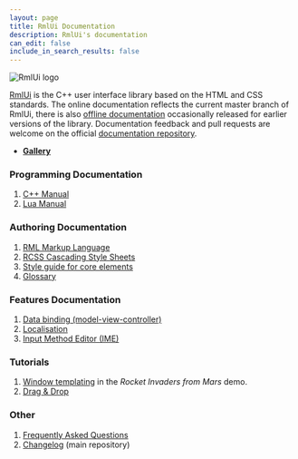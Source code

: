 ```yaml
---
layout: page
title: RmlUi Documentation
description: RmlUi's documentation
can_edit: false
include_in_search_results: false
---
```


![RmlUi logo](assets/rmlui.png)

[RmlUi]({{page.lib_site}}) is the C++ user interface library based on the HTML and CSS standards. The online documentation reflects the current master branch of RmlUi, there is also [offline documentation](https://github.com/mikke89/RmlUiDoc/releases/) occasionally released for earlier versions of the library. Documentation feedback and pull requests are welcome on the official [documentation repository]({{site.repository_url}}).

- **[Gallery](pages/gallery.html)**

### Programming Documentation

1. [C++ Manual](pages/cpp_manual.html)
2. [Lua Manual](pages/lua_manual.html)

### Authoring Documentation 

1. [RML Markup Language](pages/rml.html)
2. [RCSS Cascading Style Sheets](pages/rcss.html)
3. [Style guide for core elements](pages/style_guide.html) 
4. [Glossary](pages/glossary.html) 

### Features Documentation

1. [Data binding (model-view-controller)](pages/data_bindings.html)
2. [Localisation](pages/localisation.html)
3. [Input Method Editor (IME)](pages/ime.html)

### Tutorials

1. [Window templating](pages/tutorials/window_template.html) in the _Rocket Invaders from Mars_ demo.
2. [Drag & Drop](pages/tutorials/dragging.html)

### Other

1. [Frequently Asked Questions](pages/faq.html)
2. [Changelog](https://github.com/mikke89/RmlUi/blob/master/changelog.md) (main repository)
